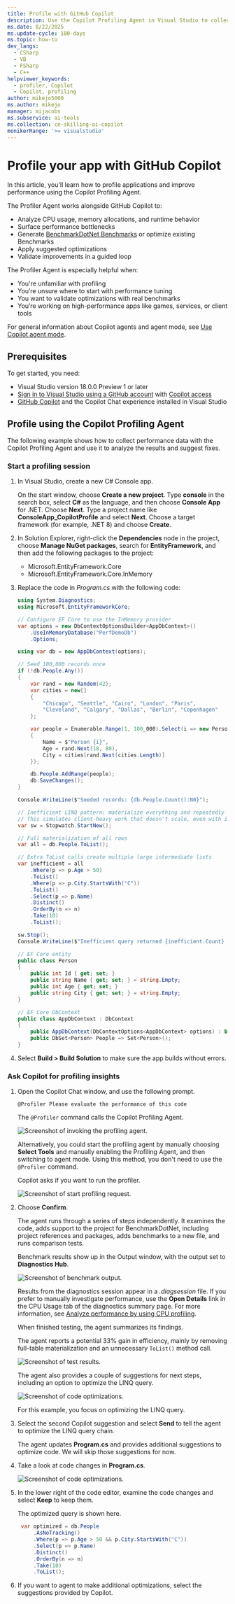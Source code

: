 ```yaml
---
title: Profile with GitHub Copilot
description: Use the Copilot Profiling Agent in Visual Studio to collect CPU and memory traces and get AI-driven performance insights and fixes.
ms.date: 8/22/2025
ms.update-cycle: 180-days
ms.topic: how-to
dev_langs:
  - CSharp
  - VB
  - FSharp
  - C++
helpviewer_keywords:
  - profiler, Copilot
  - Copilot, profiling
author: mikejo5000
ms.author: mikejo
manager: mijacobs
ms.subservice: ai-tools
ms.collection: ce-skilling-ai-copilot
monikerRange: '>= visualstudio'
---
```


# Profile your app with GitHub Copilot

In this article, you'll learn how to profile applications and improve performance using the Copilot Profiling Agent.

The Profiler Agent works alongside GitHub Copilot to:

- Analyze CPU usage, memory allocations, and runtime behavior
- Surface performance bottlenecks
- Generate [BenchmarkDotNet Benchmarks](https://benchmarkdotnet.org/articles/features/vsprofiler.html) or optimize existing Benchmarks
- Apply suggested optimizations
- Validate improvements in a guided loop

The Profiler Agent is especially helpful when:

- You're unfamiliar with profiling
- You’re unsure where to start with performance tuning
- You want to validate optimizations with real benchmarks
- You’re working on high-performance apps like games, services, or client tools

For general information about Copilot agents and agent mode, see [Use Copilot agent mode](../ide/copilot-agent-mode.md).

## Prerequisites

To get started, you need:

+ Visual Studio version 18.0.0 Preview 1 or later
+ [Sign in to Visual Studio using a GitHub account](../ide/work-with-github-accounts.md) with [Copilot access](https://docs.github.com/en/copilot/about-github-copilot/what-is-github-copilot#getting-access-to-copilot)
+ [GitHub Copilot](../ide/visual-studio-github-copilot-install-and-states.md) and the Copilot Chat experience installed in Visual Studio

## Profile using the Copilot Profiling Agent

The following example shows how to collect performance data with the Copilot Profiling Agent and use it to analyze the results and suggest fixes.

### Start a profiling session

1. In Visual Studio, create a new C# Console app.

   On the start window, choose **Create a new project**. Type **console** in the search box, select **C#** as the language, and then choose **Console App** for .NET. Choose **Next**. Type a project name like **ConsoleApp_CopilotProfile** and select **Next**. Choose a target framework (for example, .NET 8) and choose **Create**.

1. In Solution Explorer, right-click the **Dependencies** node in the project, choose **Manage NuGet packages**, search for **EntityFramework**, and then add the following packages to the project:

   - Microsoft.EntityFramework.Core
   - Microsoft.EntityFramework.Core.InMemory

1. Replace the code in *Program.cs* with the following code:

    ```csharp
    using System.Diagnostics;
    using Microsoft.EntityFrameworkCore;

    // Configure EF Core to use the InMemory provider
    var options = new DbContextOptionsBuilder<AppDbContext>()
        .UseInMemoryDatabase("PerfDemoDb")
        .Options;

    using var db = new AppDbContext(options);

    // Seed 100,000 records once
    if (!db.People.Any())
    {
        var rand = new Random(42);
        var cities = new[]
        {
            "Chicago", "Seattle", "Cairo", "London", "Paris",
            "Cleveland", "Calgary", "Dallas", "Berlin", "Copenhagen"
        };

        var people = Enumerable.Range(1, 100_000).Select(i => new Person
        {
            Name = $"Person {i}",
            Age = rand.Next(18, 80),
            City = cities[rand.Next(cities.Length)]
        });

        db.People.AddRange(people);
        db.SaveChanges();
    }

    Console.WriteLine($"Seeded records: {db.People.Count():N0}");

    // Inefficient LINQ pattern: materialize everything and repeatedly re-materialize + chain ToList
    // This simulates client-heavy work that doesn't scale, even with in-memory provider
    var sw = Stopwatch.StartNew();

    // Full materialization of all rows
    var all = db.People.ToList();

    // Extra ToList calls create multiple large intermediate lists
    var inefficient = all
        .Where(p => p.Age > 50)
        .ToList()
        .Where(p => p.City.StartsWith("C"))
        .ToList()
        .Select(p => p.Name)
        .Distinct()
        .OrderBy(n => n)
        .Take(10)
        .ToList();

    sw.Stop();
    Console.WriteLine($"Inefficient query returned {inefficient.Count} rows in {sw.ElapsedMilliseconds} ms");

    // EF Core entity
    public class Person
    {
        public int Id { get; set; }
        public string Name { get; set; } = string.Empty;
        public int Age { get; set; }
        public string City { get; set; } = string.Empty;
    }

    // EF Core DbContext
    public class AppDbContext : DbContext
    {
        public AppDbContext(DbContextOptions<AppDbContext> options) : base(options) { }
        public DbSet<Person> People => Set<Person>();
    }
    ```

1. Select **Build > Build Solution** to make sure the app builds without errors.

### Ask Copilot for profiling insights

1. Open the Copilot Chat window, and use the following prompt.

   ```@Profiler Please evaluate the performance of this code```

   The `@Profiler` command calls the Copilot Profiling Agent. 

   ![Screenshot of invoking the profiling agent.](../profiling/media/dev18/profiling-agent-start-chat.png)

   Alternatively, you could start the profiling agent by manually choosing **Select Tools** and manually enabling the Profiling Agent, and then switching to agent mode. Using this method, you don't need to use the `@Profiler` command.

   Copilot asks if you want to run the profiler.

   ![Screenshot of start profiling request.](../profiling/media/dev18/profiling-agent-start-profiler-request.png)

1. Choose **Confirm**.

   The agent runs through a series of steps independently. It examines the code, adds support to the project for BenchmarkDotNet, including project references and packages, adds benchmarks to a new file, and runs comparison tests.

   Benchmark results show up in the Output window, with the output set to **Diagnostics Hub**.

   ![Screenshot of benchmark output.](../profiling/media/dev18/profiling-agent-benchmark-output.png)

   Results from the diagnostics session appear in a *.diagsession* file. If you prefer to manually investigate performance, use the **Open Details** link in the CPU Usage tab of the diagnostics summary page. For more information, see [Analyze performance by using CPU profiling](../profiling/cpu-usage.md).

   When finished testing, the agent summarizes its findings.

   The agent reports a potential 33% gain in efficiency, mainly by removing full-table materialization and an unnecessary `ToList()` method call.

   ![Screenshot of test results.](../profiling/media/dev18/profiling-agent-results.png)

   The agent also provides a couple of suggestions for next steps, including an option to optimize the LINQ query.

   ![Screenshot of code optimizations.](../profiling/media/dev18/profiling-agent-suggested-fixes.png) 

   For this example, you focus on optimizing the LINQ query.

1. Select the second Copilot suggestion and select **Send** to tell the agent to optimize the LINQ query chain.

   The agent updates **Program.cs** and provides additional suggestions to optimize code. We will skip those suggestions for now.

1. Take a look at code changes in **Program.cs**.

   ![Screenshot of code optimizations.](../profiling/media/dev18/profiling-agent-query-code-changes.png) 

1. In the lower right of the code editor, examine the code changes and select **Keep** to keep them.

   The optimized query is shown here.

   ```csharp
    var optimized = db.People
        .AsNoTracking()
        .Where(p => p.Age > 50 && p.City.StartsWith("C"))
        .Select(p => p.Name)
        .Distinct()
        .OrderBy(n => n)
        .Take(10)
        .ToList();
   ```

1. If you want to agent to make additional optimizations, select the suggestions provided by Copilot.

